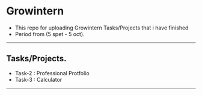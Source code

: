 # Growintern
  - This repo for uploading Growintern Tasks/Projects that i have finished
  - Period from (5 spet - 5 oct).
-----------------------
 Tasks/Projects.
-----------------------
  - Task-2 : Professional Protfolio
  - Task-3 : Calculator
-----------------------
